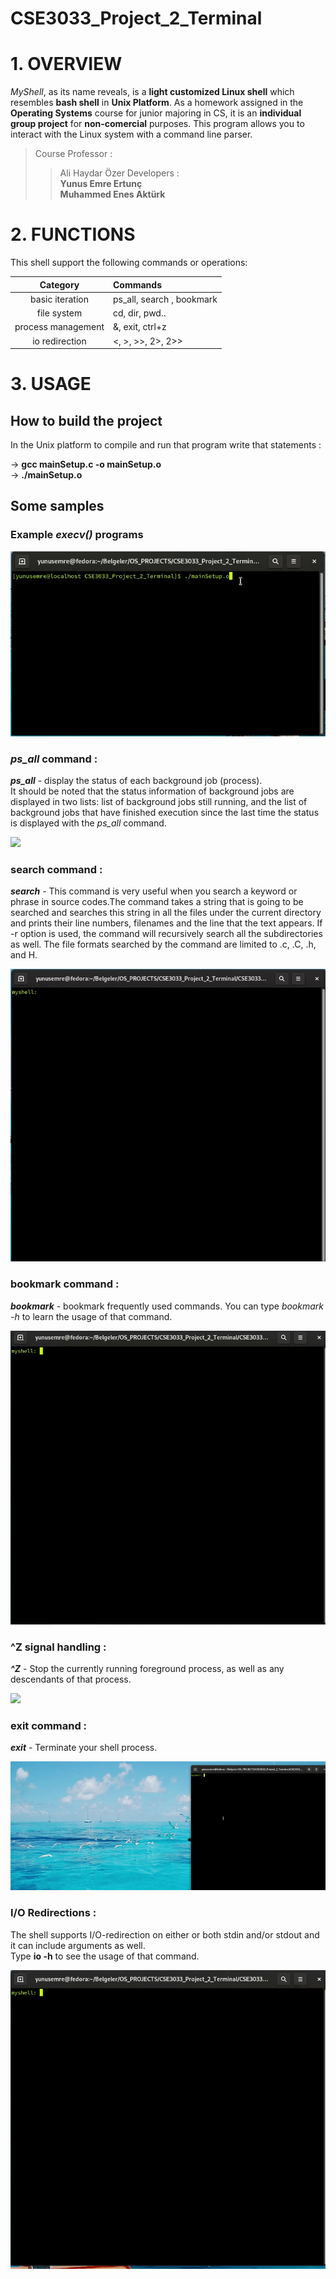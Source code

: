 # CSE3033_Project_2_Terminal
# 1. OVERVIEW
*MyShell*, as its name reveals, is a **light customized Linux shell** which resembles **bash shell** in **Unix Platform**.
As a homework assigned in the **Operating Systems** course for junior majoring in CS,
it is an **individual group project** for **non-comercial** purposes.
This program allows you to interact with the Linux system with a command line parser.  
>Course Professor :
>>Ali Haydar Özer
>Developers :  
>>**Yunus Emre Ertunç**  
>>**Muhammed Enes Aktürk**  


# 2. FUNCTIONS
This shell support the following commands or operations:   

| Category | Commands |  
| :----------------: | :--------------------------------------|  
| basic iteration     | ps_all, search , bookmark             |  
| file system         | cd, dir, pwd..                        |
| process management  | &, exit, ctrl+z                       |
| io redirection      | <, >, >>, 2>, 2>>                     |  

# 3. USAGE
## How to build the project
In the Unix platform to compile and run that program write that statements :  

->  **gcc mainSetup.c -o mainSetup.o**  
-> **./mainSetup.o**  

## Some samples 

### Example  _execv()_ programs  

![](/gifs/vol3.gif)  

### **_ps\_all_** command :  
**_ps\_all_** - display the status of each background job (process).  
 It should be noted that the status information of
background jobs are displayed in two lists: list of background jobs still running, and the list
of background jobs that have finished execution since the last time the status is displayed
with the _ps\_all_ command.  

![](/gifs/vol1.gif)

### **search** command :  
**_search_** - This command is very useful when you search a keyword or phrase in source
codes.The command takes a string that is going to be searched and searches this string in all
the files under the current directory and prints their line numbers, filenames and the line that
the text appears. If -r option is used, the command will recursively search all the
subdirectories as well. The file formats searched by the command are limited to .c, .C, .h,
and H.  

![](/gifs/vol2.gif)

### **bookmark** command :  
**_bookmark_** - bookmark frequently used commands. You can type _bookmark -h_ to learn the usage of that command.  


![](/gifs/vol7.gif)

### **^Z** signal handling :  
**_^Z_** - Stop the currently running foreground process, as well as any descendants of that
process.  

![](/gifs/vol4.gif)

### **exit** command :  
**_exit_** - Terminate your shell process.  

![](/gifs/vol6.gif)

### **I/O Redirections :**  
The shell supports I/O-redirection on either or both stdin and/or stdout and it can include
arguments as well.  
Type **io -h** to see the usage of that command.  

![](/gifs/vol5.gif)


